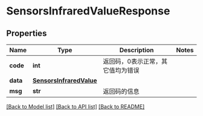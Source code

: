 # SensorsInfraredValueResponse

## Properties
Name | Type | Description | Notes
------------ | ------------- | ------------- | -------------
**code** | **int** | 返回码，0表示正常，其它值均为错误 | 
**data** | [**SensorsInfraredValue**](SensorsInfraredValue.md) |  | 
**msg** | **str** | 返回码的信息 | 

[[Back to Model list]](../README.md#documentation-for-models) [[Back to API list]](../README.md#documentation-for-api-endpoints) [[Back to README]](../README.md)


